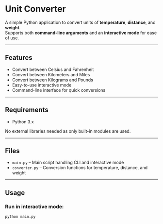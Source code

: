# Unit Converter

A simple Python application to convert units of **temperature**, **distance**, and **weight**.  
Supports both **command-line arguments** and an **interactive mode** for ease of use.

---

## Features

- Convert between Celsius and Fahrenheit  
- Convert between Kilometers and Miles  
- Convert between Kilograms and Pounds  
- Easy-to-use interactive mode  
- Command-line interface for quick conversions  

---

## Requirements

- Python 3.x

No external libraries needed as only built-in modules are used.

---

## Files

- `main.py` – Main script handling CLI and interactive mode  
- `converter.py` – Conversion functions for temperature, distance, and weight  

---

## Usage

### Run in interactive mode:

```bash
python main.py

